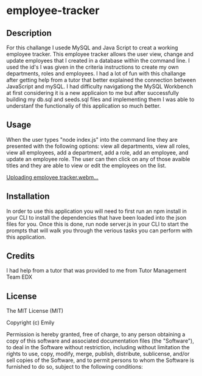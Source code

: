# employee-tracker

## Description
For this challange I usede MySQL and Java Script to creat a working employee tracker. 
This employee tracker allows the user view, change and update employees that I created in a database within the command line.
I used the id's I was given in the criteria instructions to create my own departments, roles and employees.
I had a lot of fun with this challange after getting help from a tutor that better explained the connection between JavaScript and mySQL.
I had difficulty navigationg the MySQL Workbench at first considering it is a new applicaion to me but after successfully building my db.sql and seeds.sql files and implementing them I was able to understanf the functionaliy of this application so much better.

## Usage
When the user types "node index.js" into the command line they are presented with the following options: view all departments, view all roles, view all employees, add a department, add a role, add an employee, and update an employee role.
The user can then click on any of those avaible titles and they are able to view or edit the employees on the list.

[Uploading employee tracker.webm…]()


## Installation
In order to use this application you will need to first run an npm install in your CLI to install the dependencies 
that have been loaded into the json files for you. Once this is done, 
run node server.js in your CLI to start the prompts that will walk you through the verious tasks you can perform with this application.






## Credits
I had help from a tutor that was provided to me from 
Tutor Management Team EDX


## License 

The MIT License (MIT)

Copyright (c) Emily

Permission is hereby granted, free of charge, to any person obtaining a copy of this software and associated documentation files (the "Software"), to deal in the Software without restriction, including without limitation the rights to use, copy, modify, merge, publish, distribute, sublicense, and/or sell copies of the Software, and to permit persons to whom the Software is furnished to do so, subject to the following conditions:
